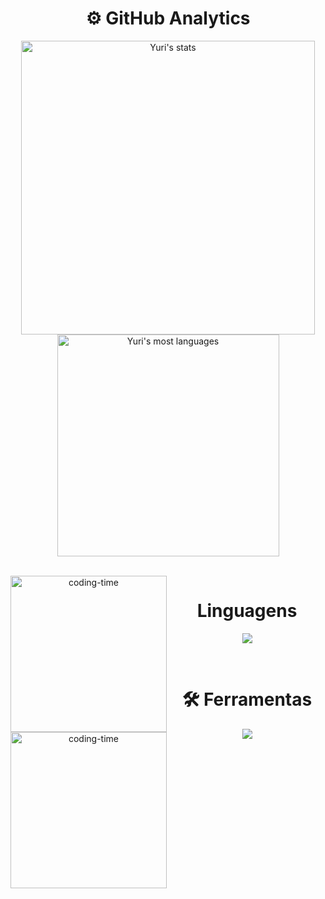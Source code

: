 <h1 align="center"> ⚙️ GitHub Analytics </h1>

<p align="center">
<img width="470em" src="https://github-readme-stats.vercel.app/api?username=YuriFont&show_icons=true&theme=merko" alt="Yuri's stats"/>
<img width="355em" src="https://github-readme-stats.vercel.app/api/top-langs/?username=YuriFont&layout=compact&theme=merko" alt="Yuri's most languages"/>
</p>

<div  align="center"> 
  <div style="display: inline_block"><br>
    <img align="left" height="250" alt="coding-time" src="code.gif">
    <h1 align="center">Linguagens</h1>
    <div>
      <p align="center">
        <a href="https://skillicons.dev">
          <img src="https://skillicons.dev/icons?i=c,cpp,java,py,html,css,js" />
        </a>
      </p>
    </div>
  </div>
  </div>
<div  align="center"> 
  <div style="display: inline_block"><br>
    <img align="left" height="250" alt="coding-time" src="code.gif">
    <h1 align="center">🛠 Ferramentas</h1>
    <div>
      <p align="center">
        <a href="https://skillicons.dev">
          <img src="https://skillicons.dev/icons?i=git,github,linux,vscode,mysql" />
        </a>
      </p>
    </div>  
   </div>
  </div>
